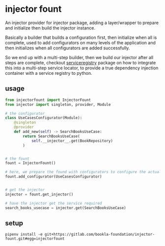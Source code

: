# injector fount

An injector provider for injector package, adding a layer/wrapper to prepare and initialize then build the injector instance.

Basically a builder that builds a configuration first, then initialize when all is complete, used to add configurators on many levels of the application and then initializes when all configurators are added successfully.

So we end up with a multi-step builder, then we build our injector after all steps are complete, checkout [serviceregistry](https://github.com/0mars/serviceregistry) package on how to integrate this into a multi-step service locator, to provide a true dependency injection container with a service registry to python.

## usage
```python
from injectorfount import InjectorFount
from injector import singleton, provider, Module

# the configurator
class UseCasesConfigurator(Module):
    @singleton
    @provider
    def add_new(self) -> SearchBooksUseCase:
        return SearchBooksUseCase(
            self.__injector__.get(BookRepository)
        )


# the fount
fount = InjectorFount()

# here, we prepare the found with configurators to configure the actualy injector
fount.add_configurator(UseCasesConfigurator)


# get the injector
injector = fount.get_injector()

# have the injector get the service required
search_books_usecase = injector.get(SearchBooksUseCase)

```

## setup

```
pipenv install -e git+https://gitlab.com/bookla-foundation/injector-fount.git#egg=injectorfount
```
